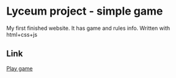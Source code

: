 
# Lyceum project - simple game

My first finished website. It has game and rules info. Written with html+css+js

## Link

[Play game](https://irongunyt.github.io/lyceum-project/)
